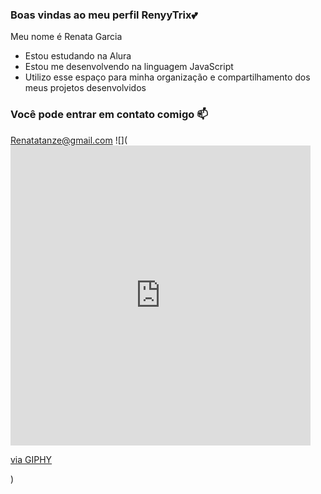 ### Boas vindas ao meu perfil RenyyTrix💕
Meu nome é Renata Garcia
- Estou estudando na Alura
- Estou me desenvolvendo na linguagem JavaScript
- Utilizo esse espaço para minha organização e compartilhamento dos meus projetos desenvolvidos
### Você pode entrar em contato comigo 📫
Renatatanze@gmail.com
![](<iframe src="https://giphy.com/embed/PnrgGSqWqgHVU53JbH" width="480" height="480" frameBorder="0" class="giphy-embed" allowFullScreen></iframe><p><a href="https://giphy.com/gifs/dr-stone-senku-ishigami-PnrgGSqWqgHVU53JbH">via GIPHY</a></p>)
<!--
**TTRenny/TTRenny** is a ✨ _special_ ✨ repository because its `README.md` (this file) appears on your GitHub profile.

Here are some ideas to get you started:

- 🔭 I’m currently working on ...
- 🌱 I’m currently learning ...
- 👯 I’m looking to collaborate on ...
- 🤔 I’m looking for help with ...
- 💬 Ask me about ...
- 📫 How to reach me: ...
- 😄 Pronouns: ...
- ⚡ Fun fact: ...
-->
